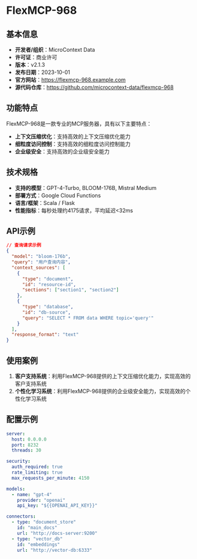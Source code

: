 # FlexMCP-968

## 基本信息

- **开发者/组织**：MicroContext Data
- **许可证**：商业许可
- **版本**：v2.1.3
- **发布日期**：2023-10-01
- **官方网站**：https://flexmcp-968.example.com
- **源代码仓库**：https://github.com/microcontext-data/flexmcp-968

## 功能特点

FlexMCP-968是一款专业的MCP服务器，具有以下主要特点：

- **上下文压缩优化**：支持高效的上下文压缩优化能力
- **细粒度访问控制**：支持高效的细粒度访问控制能力
- **企业级安全**：支持高效的企业级安全能力


## 技术规格

- **支持的模型**：GPT-4-Turbo, BLOOM-176B, Mistral Medium
- **部署方式**：Google Cloud Functions
- **语言/框架**：Scala / Flask
- **性能指标**：每秒处理约4175请求，平均延迟<32ms

## API示例

```json
// 查询请求示例
{
  "model": "bloom-176b",
  "query": "用户查询内容",
  "context_sources": [
    {
      "type": "document",
      "id": "resource-id",
      "sections": ["section1", "section2"]
    },
    {
      "type": "database",
      "id": "db-source",
      "query": "SELECT * FROM data WHERE topic='query'"
    }
  ],
  "response_format": "text"
}
```

## 使用案例

1. **客户支持系统**：利用FlexMCP-968提供的上下文压缩优化能力，实现高效的客户支持系统
2. **个性化学习系统**：利用FlexMCP-968提供的企业级安全能力，实现高效的个性化学习系统


## 配置示例

```yaml
server:
  host: 0.0.0.0
  port: 8232
  threads: 30

security:
  auth_required: true
  rate_limiting: true
  max_requests_per_minute: 4150

models:
  - name: "gpt-4"
    provider: "openai"
    api_key: "${{OPENAI_API_KEY}}"

connectors:
  - type: "document_store"
    id: "main_docs"
    url: "http://docs-server:9200"
  - type: "vector_db"
    id: "embeddings"
    url: "http://vector-db:6333"
```